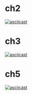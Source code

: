 # ch2
[![asciicast](https://asciinema.org/a/BKG6Q4nNFqPSfn6ZaMkZgDohh.svg)](https://asciinema.org/a/BKG6Q4nNFqPSfn6ZaMkZgDohh)
# ch3
[![asciicast](https://asciinema.org/a/2zgqQwqbYyl9AADmx5daZkrDx.svg)](https://asciinema.org/a/2zgqQwqbYyl9AADmx5daZkrDx)
# ch5
[![asciicast](https://asciinema.org/a/p6wdQNOrOpkzFYbLUBPZKwCVf.svg)](https://asciinema.org/a/p6wdQNOrOpkzFYbLUBPZKwCVf)
